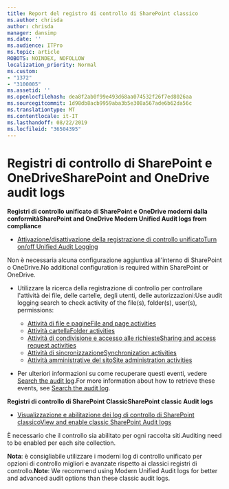 ```yaml
---
title: Report del registro di controllo di SharePoint classico
ms.author: chrisda
author: chrisda
manager: dansimp
ms.date: ''
ms.audience: ITPro
ms.topic: article
ROBOTS: NOINDEX, NOFOLLOW
localization_priority: Normal
ms.custom:
- "1372"
- "3100005"
ms.assetid: ''
ms.openlocfilehash: dea8f2ab0f99e493d68aa074532f26f7ed8026aa
ms.sourcegitcommit: 1d98db8acb9959aba3b5e308a567ade6b62da56c
ms.translationtype: MT
ms.contentlocale: it-IT
ms.lasthandoff: 08/22/2019
ms.locfileid: "36504395"
---
```

# <a name="sharepoint-and-onedrive-audit-logs"></a><span data-ttu-id="0e90a-102">Registri di controllo di SharePoint e OneDrive</span><span class="sxs-lookup"><span data-stu-id="0e90a-102">SharePoint and OneDrive audit logs</span></span>

<span data-ttu-id="0e90a-103">**Registri di controllo unificato di SharePoint e OneDrive moderni dalla conformità**</span><span class="sxs-lookup"><span data-stu-id="0e90a-103">**SharePoint and OneDrive Modern Unified Audit logs from compliance**</span></span>

- [<span data-ttu-id="0e90a-104">Attivazione/disattivazione della registrazione di controllo unificato</span><span class="sxs-lookup"><span data-stu-id="0e90a-104">Turn on/off Unified Audit Logging</span></span>](https://docs.microsoft.com/office365/securitycompliance/turn-audit-log-search-on-or-off) 

<span data-ttu-id="0e90a-105">Non è necessaria alcuna configurazione aggiuntiva all'interno di SharePoint o OneDrive.</span><span class="sxs-lookup"><span data-stu-id="0e90a-105">No additional configuration is required within SharePoint or OneDrive.</span></span>

- <span data-ttu-id="0e90a-106">Utilizzare la ricerca della registrazione di controllo per controllare l'attività dei file, delle cartelle, degli utenti, delle autorizzazioni:</span><span class="sxs-lookup"><span data-stu-id="0e90a-106">Use audit logging search to check activity of the file(s), folder(s), user(s), permissions:</span></span>

    - [<span data-ttu-id="0e90a-107">Attività di file e pagine</span><span class="sxs-lookup"><span data-stu-id="0e90a-107">File and page activities</span></span>](https://docs.microsoft.com/office365/securitycompliance/search-the-audit-log-in-security-and-compliance)
    - [<span data-ttu-id="0e90a-108">Attività cartella</span><span class="sxs-lookup"><span data-stu-id="0e90a-108">Folder activities</span></span>](https://docs.microsoft.com/office365/securitycompliance/search-the-audit-log-in-security-and-compliance#folder-activities)
    - [<span data-ttu-id="0e90a-109">Attività di condivisione e accesso alle richieste</span><span class="sxs-lookup"><span data-stu-id="0e90a-109">Sharing and access request activities</span></span>](https://docs.microsoft.com/office365/securitycompliance/search-the-audit-log-in-security-and-compliance#sharing-and-access-request-activities)
    - [<span data-ttu-id="0e90a-110">Attività di sincronizzazione</span><span class="sxs-lookup"><span data-stu-id="0e90a-110">Synchronization activities</span></span>](https://docs.microsoft.com/office365/securitycompliance/search-the-audit-log-in-security-and-compliance#synchronization-activities)
    - [<span data-ttu-id="0e90a-111">Attività amministrative del sito</span><span class="sxs-lookup"><span data-stu-id="0e90a-111">Site administration activities</span></span>](https://docs.microsoft.com/office365/securitycompliance/search-the-audit-log-in-security-and-compliance#site-administration-activities)
- <span data-ttu-id="0e90a-112">Per ulteriori informazioni su come recuperare questi eventi, vedere [Search the audit log](https://docs.microsoft.com/office365/securitycompliance/search-the-audit-log-in-security-and-compliance#search-the-audit-log).</span><span class="sxs-lookup"><span data-stu-id="0e90a-112">For more information about how to retrieve these events, see [Search the audit log](https://docs.microsoft.com/office365/securitycompliance/search-the-audit-log-in-security-and-compliance#search-the-audit-log).</span></span>

<span data-ttu-id="0e90a-113">**Registri di controllo di SharePoint Classic**</span><span class="sxs-lookup"><span data-stu-id="0e90a-113">**SharePoint classic Audit logs**</span></span>

- [<span data-ttu-id="0e90a-114">Visualizzazione e abilitazione dei log di controllo di SharePoint classico</span><span class="sxs-lookup"><span data-stu-id="0e90a-114">View and enable classic SharePoint Audit logs</span></span>](https://support.office.com/article/view-audit-log-reports-b37c5869-1b47-4a82-a30d-ea20070fe527)

<span data-ttu-id="0e90a-115">È necessario che il controllo sia abilitato per ogni raccolta siti.</span><span class="sxs-lookup"><span data-stu-id="0e90a-115">Auditing need to be enabled per each site collection.</span></span> 

<span data-ttu-id="0e90a-116">**Nota**: è consigliabile utilizzare i moderni log di controllo unificato per opzioni di controllo migliori e avanzate rispetto ai classici registri di controllo.</span><span class="sxs-lookup"><span data-stu-id="0e90a-116">**Note**: We recommend using Modern Unified Audit logs for better and advanced audit options than these classic audit logs.</span></span>

